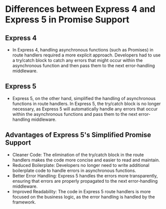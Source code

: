 # Differences between Express 4 and Express 5 in Promise Support

## Express 4
 - In Express 4, handling asynchronous functions (such as Promises) in route handlers required a more explicit approach. Developers had to use a try/catch block to catch any errors that might occur within the asynchronous function and then pass them to the next error-handling middleware.

## Express 5
 - Express 5, on the other hand, simplified the handling of asynchronous functions in route handlers. In Express 5, the try/catch block is no longer necessary, as Express 5 will automatically handle any errors that occur within the asynchronous functions and pass them to the next error-handling middleware.


## Advantages of Express 5's Simplified Promise Support
 - Cleaner Code: The elimination of the try/catch block in the route handlers makes the code more concise and   easier to read and maintain.
 - Reduced Boilerplate: Developers no longer need to write additional boilerplate code to handle errors in asynchronous functions.
 - Better Error Handling: Express 5 handles the errors more transparently, ensuring that errors are properly propagated to the next error-handling middleware.
 - Improved Readability: The code in Express 5 route handlers is more focused on the business logic, as the error handling is handled by the framework.






 